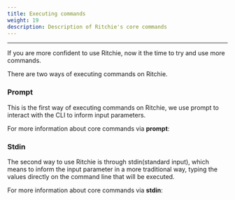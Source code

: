```yaml
---
title: Executing commands
weight: 19
description: Description of Ritchie's core commands
---
```


---

If you are more confident to use Ritchie, now it the time to try and use more commands.

There are two ways of executing commands on Ritchie.

### Prompt

This is the first way of executing commands on Ritchie, we use prompt to interact with the CLI to inform input parameters.

For more information about core commands via **prompt**:

### Stdin

The second way to use Ritchie is through stdin\(standard input\), which means to inform the input parameter in a more traditional way, typing the values directly on the command line that will be executed.

For more information about core commands via **stdin**:
